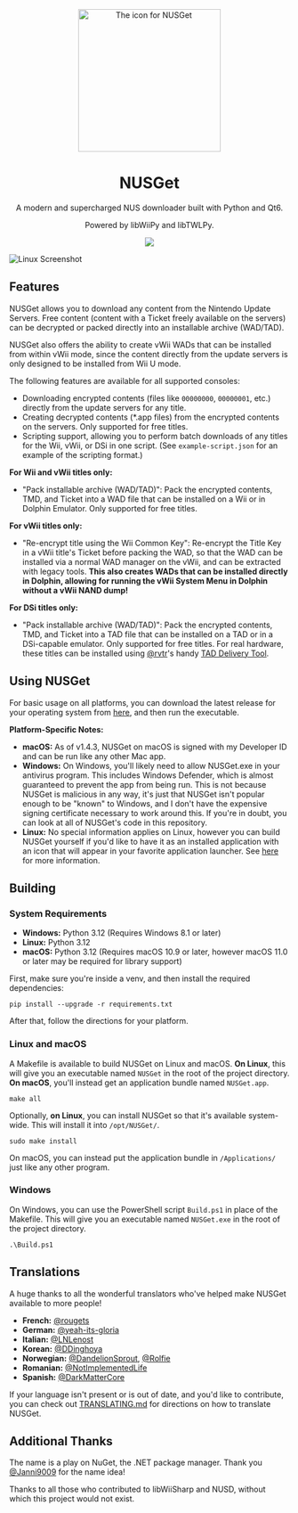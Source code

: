 <div align="center">
 <img src="https://github.com/user-attachments/assets/156eb949-93aa-4453-b7a0-99b784ec0c8c" alt="The icon for NUSGet" width=256 height=256>
 <h1>NUSGet</h1>
 <p>A modern and supercharged NUS downloader built with Python and Qt6.</p>
 <p>Powered by libWiiPy and libTWLPy.</p>
 <a href="https://github.com/NinjaCheetah/NUSGet/actions/workflows/python-build.yml">
  <img src="https://github.com/NinjaCheetah/NUSGet/actions/workflows/python-build.yml/badge.svg">
 </a>
</div>

![Linux Screenshot](https://github.com/user-attachments/assets/f9e0e6c4-6a04-4c2b-bffd-7a1dc58671ff)
 
## Features
NUSGet allows you to download any content from the Nintendo Update Servers. Free content (content with a Ticket freely available on the servers) can be decrypted or packed directly into an installable archive (WAD/TAD).

NUSGet also offers the ability to create vWii WADs that can be installed from within vWii mode, since the content directly from the update servers is only designed to be installed from Wii U mode.

The following features are available for all supported consoles:
- Downloading encrypted contents (files like `00000000`, `00000001`, etc.) directly from the update servers for any title.
- Creating decrypted contents (*.app files) from the encrypted contents on the servers. Only supported for free titles.
- Scripting support, allowing you to perform batch downloads of any titles for the Wii, vWii, or DSi in one script. (See `example-script.json` for an example of the scripting format.)

**For Wii and vWii titles only:**
- "Pack installable archive (WAD/TAD)": Pack the encrypted contents, TMD, and Ticket into a WAD file that can be installed on a Wii or in Dolphin Emulator. Only supported for free titles.

**For vWii titles only:**
- "Re-encrypt title using the Wii Common Key": Re-encrypt the Title Key in a vWii title's Ticket before packing the WAD, so that the WAD can be installed via a normal WAD manager on the vWii, and can be extracted with legacy tools. **This also creates WADs that can be installed directly in Dolphin, allowing for running the vWii System Menu in Dolphin without a vWii NAND dump!**

**For DSi titles only:**
- "Pack installable archive (WAD/TAD)": Pack the encrypted contents, TMD, and Ticket into a TAD file that can be installed on a TAD or in a DSi-capable emulator. Only supported for free titles. For real hardware, these titles can be installed using [@rvtr](https://github.com/rvtr)'s handy [TAD Delivery Tool](https://github.com/rvtr/TDT).

## Using NUSGet
For basic usage on all platforms, you can download the latest release for your operating system from [here](https://github.com/NinjaCheetah/NUSGet/releases/latest), and then run the executable.

**Platform-Specific Notes:**
- **macOS:** As of v1.4.3, NUSGet on macOS is signed with my Developer ID and can be run like any other Mac app.
- **Windows:** On Windows, you'll likely need to allow NUSGet.exe in your antivirus program. This includes Windows Defender, which is almost guaranteed to prevent the app from being run. This is not because NUSGet is malicious in any way, it's just that NUSGet isn't popular enough to be "known" to Windows, and I don't have the expensive signing certificate necessary to work around this. If you're in doubt, you can look at all of NUSGet's code in this repository.
- **Linux:** No special information applies on Linux, however you can build NUSGet yourself if you'd like to have it as an installed application with an icon that will appear in your favorite application launcher. See [here](https://github.com/NinjaCheetah/NUSGet?tab=readme-ov-file#for-linux-users) for more information.

## Building
### System Requirements
- **Windows:** Python 3.12 (Requires Windows 8.1 or later)
- **Linux:** Python 3.12
- **macOS:** Python 3.12 (Requires macOS 10.9 or later, however macOS 11.0 or later may be required for library support)

First, make sure you're inside a venv, and then install the required dependencies:
```shell
pip install --upgrade -r requirements.txt
```
After that, follow the directions for your platform.

### Linux and macOS
A Makefile is available to build NUSGet on Linux and macOS. **On Linux**, this will give you an executable named `NUSGet` in the root of the project directory. **On macOS**, you'll instead get an application bundle named `NUSGet.app`.
```shell
make all
```

Optionally, **on Linux**, you can install NUSGet so that it's available system-wide. This will install it into `/opt/NUSGet/`.
```shell
sudo make install
```
On macOS, you can instead put the application bundle in `/Applications/` just like any other program.

### Windows
On Windows, you can use the PowerShell script `Build.ps1` in place of the Makefile. This will give you an executable named `NUSGet.exe` in the root of the project directory.
```shell
.\Build.ps1
```

## Translations
A huge thanks to all the wonderful translators who've helped make NUSGet available to more people!
 - **French:** [@rougets](https://github.com/rougets)
 - **German:** [@yeah-its-gloria](https://github.com/yeah-its-gloria)
 - **Italian:** [@LNLenost](https://github.com/LNLenost)
 - **Korean:** [@DDinghoya](https://github.com/DDinghoya)
 - **Norwegian:** [@DandelionSprout](https://github.com/DandelionSprout), [@Rolfie](https://github.com/rolfiee)
 - **Romanian:** [@NotImplementedLife](https://github.com/NotImplementedLife)
 - **Spanish:** [@DarkMatterCore](https://github.com/DarkMatterCore)

If your language isn't present or is out of date, and you'd like to contribute, you can check out [TRANSLATING.md](https://github.com/NinjaCheetah/NUSGet/blob/main/TRANSLATING.md) for directions on how to translate NUSGet.


## Additional Thanks
The name is a play on NuGet, the .NET package manager. Thank you [@Janni9009](https://github.com/Janni9009) for the name idea!

Thanks to all those who contributed to libWiiSharp and NUSD, without which this project would not exist.
